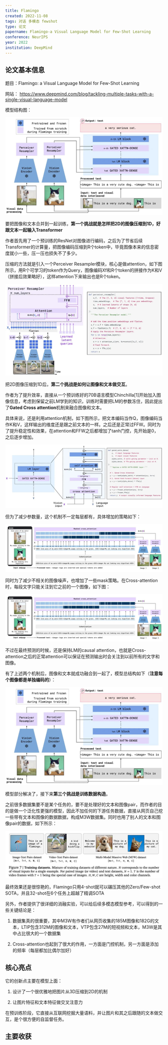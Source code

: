 ```yaml
---
title: Flamingo
created: 2022-11-08
tags: 对话 多模态 fewshot
type: 论文
papername: Flamingo-a Visual Language Model for Few-Shot Learning
conference: NeurIPS
year: 2022
institution: DeepMind
---
```


## 论文基本信息 

题目：Flamingo: a Visual Language Model for Few-Shot Learning

网站： https://www.deepmind.com/blog/tackling-multiple-tasks-with-a-single-visual-language-model

模型结构图：

![](img/Pasted%20image%2020221108225406.png)


要把图像和文本合并到一起训练，**第一个挑战就是怎样把2D的图像压缩到1D，好跟文本一起输入Transformer**

作者首先用了一个预训练的ResNet对图像进行编码，之后为了节省后续Transformer的计算量，把图像编码压缩到R个token中，毕竟图像本来的信息密度就小一些，压一压也损失不了多少。

压缩的方法就是引入一个Perceiver Resampler模块，核心是做attention，如下图所示，用R个可学习的token作为Query，图像编码Xf和R个token的拼接作为K和V（拼接后效果略好），这样attention下来输出也是R个token。

![](img/Pasted%20image%2020221108225146.png)

把2D图像压缩到1D后，**第二个挑战是如何让图像和文本做交互**。

作者为了提升效率，直接从一个预训练好的70B语言模型Chinchilla[1]开始加入图像信息，考虑到保留之前LM学到的知识，训练时需要把LM的参数冻住，因此提出了**Gated Cross attention**机制来融合图像和文本。

具体来说，还是利用attention机制，如下图所示，把文本编码当作Q，图像编码当作K和V，这样输出的维度还是跟之前文本的一样。之后还是正常过FFW。同时为了提升稳定性和效果，在attention和FFW之后都增加了tanh门控，先开始是0，之后逐步增加。

![](img/Pasted%20image%2020221108225256.png)

但为了减少参数量，这个机制不一定每层都有，具体增加的策略如下：

![](img/Pasted%20image%2020221108225315.png)

同时为了减少不相关的图像噪声，也增加了一些mask策略。在Cross-attention时，每段文字只能关注到它之前的一个图像，如下图：

![](img/Pasted%20image%2020221108225340.png)

不过在最终预测的时候，还是保持LM的causal attention，也就是Cross-attention之后的正常attention可以保证在预测输出时会关注到以前所有的文字和图像。

有了上述两个机制后，图像和文本就成功融合到一起了，模型总结构如下（**注意每个图像都是单独编码的**）：

![](img/Pasted%20image%2020221108225406.png)

模型部分解决了，接下来**第三个挑战是训练数据构造**。

之前很多数据集要不是某个任务的，要不是处理好的文本和图像pair，而作者的目的是做一个泛化性更强的模型，因此不加任何的下游任务数据，直接从网页自己挖一些带有文本和图像的数据数据，构成M3W数据集。同时也用了别人的文本和图像pair的数据，如下所示：

![](img/Pasted%20image%2020221108225428.png)

最终效果还是很惊艳的，Flamingo只用4-shot就可以碾压其他的Zero/Few-shot SOTA，并且32-shot在6个任务上超越了精调SOTA

另外，作者提供了很详细的消融实验，可以给后续多模态模型参考，可以得到的一些关键结论是：

1.  数据集真的很重要，其中M3W有作者们从网页收集的185M图像和182G的文本，LTIP包含312M的图像和文本，VTP包含27M的短视频和文本，M3W是其中占比很大的一个数据集
    
2.  Cross-attention也起到了很大的作用，一方面是门控机制，另一方面是添加的频率（每层都加比偶尔加好）



## 核心亮点

它的创新点主要在模型上面：

1.  设计了一个很优雅地把图片从3D压缩到2D的机制
    
2.  让图片特征和文本特征做交叉注意力
    

在预训练阶段，它直接从互联网挖掘大量语料，并让图片和其之后跟随的文本做交互，是个很方便的自监督任务。

## 主要收获



